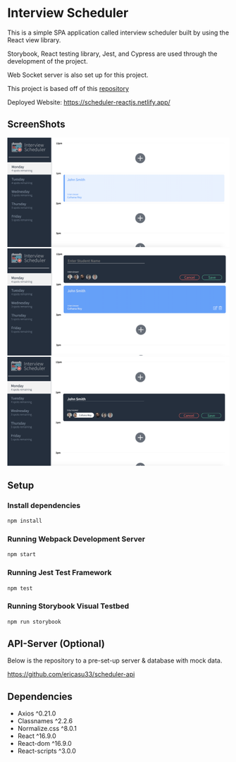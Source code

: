 # Interview Scheduler
This is a simple SPA application called interview scheduler built by using the React view library.

Storybook, React testing library, Jest, and Cypress are used through the development of the project.

Web Socket server is also set up for this project.

This project is based off of this [repository](github.com/lighthouse-labs/scheduler)

Deployed Website: https://scheduler-reactjs.netlify.app/

## ScreenShots
!["Homepage"](https://github.com/ericasu33/scheduler/blob/production/docs/Interview%20Scheduler.png?raw=true)
!["New Appointment"](https://github.com/ericasu33/scheduler/blob/production/docs/Interview%20Scheduler2.png?raw=true)
!["Edit Appointment"](https://github.com/ericasu33/scheduler/blob/production/docs/Interview%20Scheduler3.png?raw=true)

## Setup
### Install dependencies
```sh
npm install
```

### Running Webpack Development Server

```sh
npm start
```

### Running Jest Test Framework

```sh
npm test
```

### Running Storybook Visual Testbed

```sh
npm run storybook
```

## API-Server (Optional)
Below is the repository to a pre-set-up server & database with mock data.

https://github.com/ericasu33/scheduler-api
## Dependencies
- Axios ^0.21.0
- Classnames ^2.2.6
- Normalize.css ^8.0.1
- React ^16.9.0
- React-dom ^16.9.0
- React-scripts ^3.0.0 
